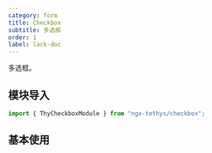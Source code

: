 ```yaml
---
category: form
title: Checkbox
subtitle: 多选框
order: 1
label: lack-doc
---
```


<alert>多选框。</alert>

## 模块导入
```ts
import { ThyCheckboxModule } from "ngx-tethys/checkbox";
```

## 基本使用
<example name="thy-checkbox-basic-example" />  
